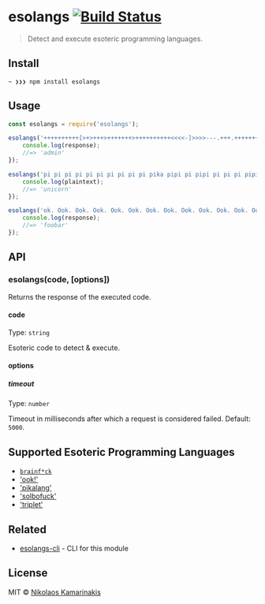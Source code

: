 # esolangs [![Build Status](https://travis-ci.org/k4m4/esolangs.svg?branch=master)](https://travis-ci.org/k4m4/esolangs)

> Detect and execute esoteric programming languages.


## Install

```
~ ❯❯❯ npm install esolangs
```


## Usage

```js
const esolangs = require('esolangs');

esolangs('++++++++++[>+>+++>+++++++>++++++++++<<<<-]>>>>---.+++.+++++++++.----.+++++.').then(response => {
    console.log(response);
    //=> 'admin'
});

esolangs('pi pi pi pi pi pi pi pi pi pi pika pipi pi pipi pi pi pi pipi pi pi pi pi pi pi pi pipi pi pi pi pi pi pi pi pi pi pi pichu pichu pichu pichu ka chu pipi pipi pipi pipi pi pi pi pi pi pi pi pi pi pi pi pi pi pi pi pi pi pikachu ka ka ka ka ka ka ka pikachu ka ka ka ka ka pikachu ka ka ka ka ka ka pikachu pi pi pi pi pi pi pi pi pi pi pi pi pikachu pi pi pi pikachu ka ka ka ka pikachu').then(plaintext => {
    console.log(plaintext);
    //=> 'unicorn'
});

esolangs('ok. Ook. Ook. Ook. Ook. Ook. Ook. Ook. Ook. Ook. Ook. Ook. Ook. Ook. Ook. Ook. Ook. Ook. Ook. Ook. Ook! Ook? Ook. Ook? Ook. Ook. Ook. Ook? Ook. Ook. Ook. Ook. Ook. Ook. Ook. Ook? Ook. Ook. Ook. Ook. Ook. Ook. Ook. Ook. Ook. Ook. Ook. Ook. Ook. Ook. Ook. Ook? Ook. Ook. Ook. Ook. Ook. Ook. Ook. Ook. Ook. Ook. Ook. Ook. Ook. Ook. Ook. Ook. Ook. Ook. Ook. Ook. Ook? Ook. Ook? Ook. Ook? Ook. Ook? Ook. Ook! Ook! Ook? Ook! Ook. Ook? Ook. Ook? Ook. Ook? Ook. Ook? Ook. Ook. Ook. Ook. Ook! Ook. Ook. Ook. Ook. Ook. Ook. Ook. Ook. Ook. Ook. Ook. Ook. Ook. Ook. Ook. Ook. Ook. Ook. Ook. Ook! Ook. Ook! Ook. Ook! Ook! Ook! Ook! Ook! Ook! Ook! Ook! Ook! Ook! Ook! Ook! Ook! Ook! Ook! Ook! Ook! Ook! Ook! Ook! Ook! Ook! Ook! Ook! Ook! Ook! Ook! Ook. Ook! Ook! Ook! Ook. Ook. Ook. Ook. Ook. Ook. Ook. Ook. Ook. Ook. Ook. Ook. Ook. Ook. Ook. Ook. Ook. Ook. Ook. Ook. Ook. Ook. Ook. Ook. Ook. Ook. Ook. Ook. Ook. Ook. Ook. Ook. Ook. Ook. Ook. Ook! Ook.').then(response => {
    console.log(response);
    //=> 'foobar'
});
```


## API

### esolangs(code, [options])

Returns the response of the executed code.

#### code

Type: `string`

Esoteric code to detect & execute.

#### options

##### timeout

Type: `number`

Timeout in milliseconds after which a request is considered failed. Default: `5000`.


## Supported Esoteric Programming Languages

- [`brainf*ck`](https://esolangs.org/wiki/brainfuck)
- ['ook!'](https://esolangs.org/wiki/ook!)
- ['pikalang'](https://esolangs.org/wiki/pikalang)
- ['solbofuck'](https://esolangs.org/wiki/solbofuck)
- ['triplet'](https://esolangs.org/wiki/triplet)


## Related

- [esolangs-cli](https://github.com/k4m4/esolangs-cli) - CLI for this module


## License

MIT © [Nikolaos Kamarinakis](https://nikolaskama.me)